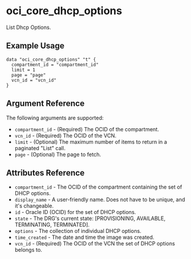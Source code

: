 # oci\_core\_dhcp\_options

List Dhcp Options.

## Example Usage

```
data "oci_core_dhcp_options" "t" {
  compartment_id = "compartment_id"
  limit = 1
  page = "page"
  vcn_id = "vcn_id"
}
```

## Argument Reference

The following arguments are supported:

* `compartment_id` - (Required) The OCID of the compartment.
* `vcn_id` - (Required) The OCID of the VCN.
* `limit` - (Optional) The maximum number of items to return in a paginated "List" call.
* `page` - (Optional) The page to fetch.

## Attributes Reference
* `compartment_id` - The OCID of the compartment containing the set of DHCP options.
* `display_name` - A user-friendly name. Does not have to be unique, and it's changeable.
* `id` - Oracle ID (OCID) for the set of DHCP options.
* `state` - The DRG's current state: [PROVISIONING, AVAILABLE, TERMINATING, TERMINATED].
* `options` - The collection of individual DHCP options.
* `time_created` - The date and time the image was created.
* `vcn_id` - (Required) The OCID of the VCN the set of DHCP options belongs to.
